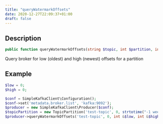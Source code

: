 ```yaml
---
title: "queryWatermarkOffsets"
date: 2020-12-27T22:09:37+01:00
draft: false
---
```

## Description
```php
public function queryWatermarkOffsets(string $topic, int $partition, int &$low, int &$high, int $timeoutMs): void {}
```
Query broker for low (oldest) and high (newest) offsets for a partition
## Example
```php
$low = 0;
$high = 0;

$conf = SimpleKafkaClient\Configuration();
$conf->set('metadata.broker.list', 'kafka:9092');
$producer = new SimpleKafkaClient\Producer($conf);
$topicPartition = new TopicPartition('test-topic', 0, strtotime("-1 week"));
$producer->queryWatermarkOffsets('test-topic', 0, int &$low, int &$high, 10000);
```